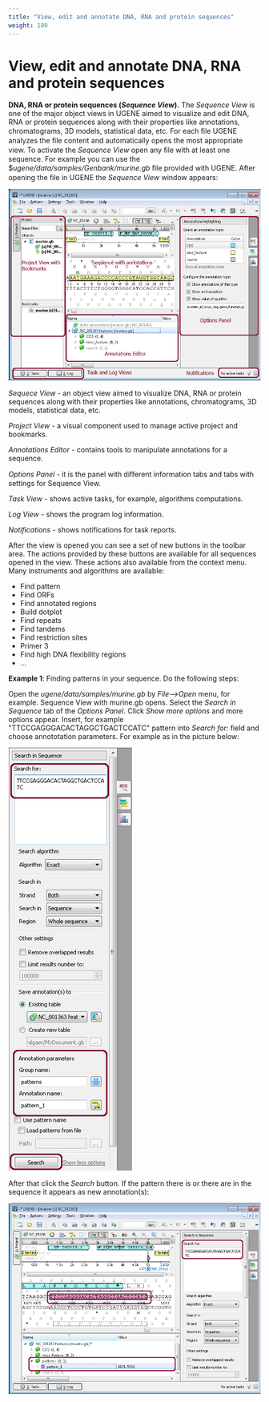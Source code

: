 ```yaml
---
title: "View, edit and annotate DNA, RNA and protein sequences"
weight: 100
---
```



# View, edit and annotate DNA, RNA and protein sequences

**DNA, RNA or protein sequences (_Sequence View_).**  The _Sequence View_ is one of the major object views in UGENE aimed to visualize and edit DNA, RNA or protein sequences along with their properties like annotations, chromatograms, 3D models, statistical data, etc. For each ﬁle UGENE analyzes the ﬁle content and automatically opens the most appropriate view. To activate the _Sequence View_ open any ﬁle with at least one sequence. For example you can use the $_ugene/data/samples/Genbank/murine.gb_ ﬁle provided with UGENE. After opening the ﬁle in UGENE the _Sequence View_ window appears:


![](/images/2883698/3080195.gif)

_Sequece View_ - an object view aimed to visualize DNA, RNA or protein sequences along with their properties like annotations, chromatograms, 3D models, statistical data, etc.

_Project View_ - a visual component used to manage active project and bookmarks.

_Annotations Editor_ - contains tools to manipulate annotations for a sequence.

_Options Panel_ -  it is the panel with diﬀerent information tabs and tabs with settings for Sequence View.

_Task View_ - shows active tasks, for example, algorithms computations.

_Log View_ - shows the program log information.

_Notifications_ - shows notifications for task reports.

After the view is opened you can see a set of new buttons in the toolbar area. The actions provided by these buttons are available for all sequences opened in the view. These actions also available from the context menu. Many instruments and algorithms are available:

*   Find pattern
*   Find ORFs
*   Find annotated regions
*   Build dotplot
*   Find repeats
*   Find tandems
*   Find restriction sites
*   Primer 3
*   Find high DNA flexibility regions
*   ...

**Example 1**: Finding patterns in your sequence. Do the following steps:

Open the _ugene/data/samples/murine.gb_ by _File–>Open_ menu, for example. Sequence View with murine.gb opens. Select the _Search in Sequence_ tab of the _Options Panel_. Click _Show more options_ and more options appear. Insert, for example "TTCCGAGGGACACTAGGCTGACTCCATC" pattern into _Search for:_ field and choose annototation parameters. For example as in the picture below:


![](/images/2883698/3080213.gif)

After that click the _Search_ button. If the pattern there is or there are in the sequence it appears as new annotation(s):


![](/images/2883698/3080198.gif)
